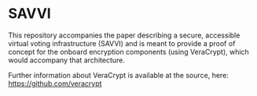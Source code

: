 # SAVVI
This repository accompanies the paper describing a secure, accessible virtual voting infrastructure (SAVVI) and is meant to provide a proof of concept for the onboard encryption components (using VeraCrypt), which would accompany that architecture.

Further information about VeraCrypt is available at the source, here: https://github.com/veracrypt
